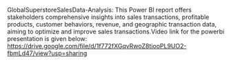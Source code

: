 GlobalSuperstoreSalesData-Analysis:
 This Power BI report offers stakeholders comprehensive insights into sales transactions, profitable products, customer behaviors, revenue, and geographic transaction data, aiming to optimize and improve sales transactions.Video link for the powerbi presentation is given below:
https://drive.google.com/file/d/1f772fXGqvRwoZ8tiooPL9UO2-fbmLd47/view?usp=sharing
